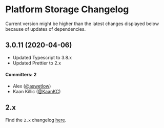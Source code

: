 # Platform Storage Changelog

Current version might be higher than the latest changes displayed below because of updates of dependencies.

## 3.0.11 (2020-04-06)

* Updated Typescript to 3.8.x
* Updated Prettier to 2.x

#### Committers: 2
- Alex ([@aswetlow](https://github.com/aswetlow))
- Kaan Killic ([@KaanKC](https://github.com/KaanKC))

## 2.x

Find the `2.x` changelog [here](https://github.com/jovotech/jovo-framework/blob/v2/CHANGELOG.md).